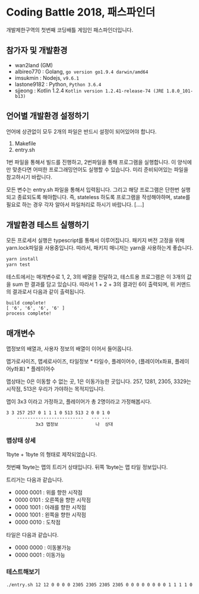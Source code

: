 # Coding Battle 2018, 패스파인더

개발제한구역의 첫번째 코딩배틀 게임인 패스파인더입니다.

## 참가자 및 개발환경

- wan2land (GM)
- albireo770 : Golang, `go version go1.9.4 darwin/amd64`
- imsukmin : Nodejs, `v9.6.1`
- lastone9182 : Python, `Python 3.6.4`
- sjjeong : Kotlin 1.2.4 `Kotlin version 1.2.41-release-74 (JRE 1.8.0_101-b13)`

## 언어별 개발환경 설정하기

언어에 상관없이 모두 2개의 파일은 반드시 설정이 되어있어야 합니다.

1. Makefile
2. entry.sh

1번 파일을 통해서 빌드를 진행하고, 2번파일을 통해 프로그램을 실행합니다. 이 양식에만 맞춘다면 어떠한 프로그래밍언어도 실행할 수 있습니다. 미리 준비되어있는 파일을 참고하시기 바랍니다.

모든 변수는 entry.sh 파일을 통해서 입력됩니다. 그리고 해당 프로그램은 단한번 실행되고 종료되도록 해야합니다.
즉, stateless 하도록 프로그램을 작성해야하며, state를 필요로 하는 경우 각자 알아서 파일처리로 하시기 바랍니다. [....]

## 개발환경 테스트 실행하기

모든 프로세서 실행은 typescript를 통해서 이루어집니다. 패키지 버전 고정을 위해 yarn.lock파일을 사용중입니다.
따라서, 패키지 매니저는 yarn을 사용하는게 좋습니다.

```bash
yarn install
yarn test
```

테스트에서는 매개변수로 1, 2, 3의 배열을 전달하고, 테스트용 프로그램은 이 3개의 값을 sum 한 결과를 담고 있습니다.
따라서 1 + 2 + 3의 결과인 6이 출력되며, 위 커맨드의 결과로서 다음과 같이 출력됩니다.

```
build complete!
[ '6', '6', '6', '6' ]
process complete!
```

## 매개변수

맵정보의 배열과, 사용자 정보의 배열이 이어서 들어옵니다.

맵가로사이즈, 맵세로사이즈, 타일정보 * 타일수, 플레이어수, (플레이어x좌표, 플레이어y좌표) * 플레이어수

맵상태는 0은 이동할 수 없는 곳, 1은 이동가능한 곳입니다.
257, 1281, 2305, 3329는 시작점, 513은 우리가 가야하는 목적지입니다.

맵이 3x3 이라고 가정하고, 플레이어가 총 2명이라고 가정해봅시다.

```
3 3 257 257 0 1 1 1 0 513 513 2 0 0 1 0
    -------------------------   --- ---
           3x3 맵정보              나  상대
```

### 맵상태 상세

1byte + 1byte 의 형태로 제작되었습니다.

첫번째 1byte는 맵의 트리거 상태입니다. 뒤쪽 1byte는 맵 타일 정보입니다.

트리거는 다음과 같습니다.

- 0000 0001 : 위를 향한 시작점
- 0000 0101 : 오른쪽을 향한 시작점
- 0000 1001 : 아래를 향한 시작점
- 0000 1001 : 왼쪽을 향한 시작점
- 0000 0010 : 도착점

타일은 다음과 같습니다.

- 0000 0000 : 이동불가능
- 0000 0001 : 이동가능

### 테스트해보기

```sh
./entry.sh 12 12 0 0 0 0 2305 2305 2305 2305 0 0 0 0 0 0 0 0 1 1 1 1 0 0 0 0 0 0 0 0 1 1 1 1 0 0 0 0 0 0 0 0 1 1 1 1 0 0 0 0 0 0 0 0 1 1 1 1 0 0 0 0 0 0 0 1 1 1 1 1 1 0 0 0 0 0 0 1 1 1 1 1 1 0 0 0 0 0 0 0 1 1 1 1 0 0 0 0 0 0 0 0 1 1 1 1 0 0 0 0 0 0 0 0 1 1 1 1 0 0 0 0 0 0 0 0 1 1 1 1 0 0 0 0 0 0 0 0 513 513 513 513 0 0 0 0 4 7 0 4 0 5 0 6 0
```
